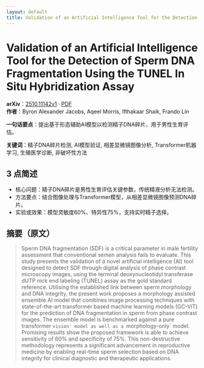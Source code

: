 ```yaml
---
layout: default
title: Validation of an Artificial Intelligence Tool for the Detection of Sperm DNA Fragmentation Using the TUNEL In Situ Hybridization Assay
---
```


# Validation of an Artificial Intelligence Tool for the Detection of Sperm DNA Fragmentation Using the TUNEL In Situ Hybridization Assay
**arXiv**：[2510.11142v1](https://arxiv.org/abs/2510.11142) · [PDF](https://arxiv.org/pdf/2510.11142.pdf)  
**作者**：Byron Alexander Jacobs, Aqeel Morris, Ifthakaar Shaik, Frando Lin  

**一句话要点**：提出基于形态辅助AI模型以检测精子DNA碎片，用于男性生育评估。

**关键词**：精子DNA碎片检测, AI模型验证, 相差显微镜图像分析, Transformer机器学习, 生殖医学诊断, 非破坏性方法

## 3 点简述
- 核心问题：精子DNA碎片是男性生育评估关键参数，传统精液分析无法检测。
- 方法要点：结合图像处理与Transformer模型，从相差显微镜图像预测DNA碎片。
- 实验或效果：模型灵敏度60%、特异性75%，支持实时精子选择。

## 摘要（原文）

> Sperm DNA fragmentation (SDF) is a critical parameter in male fertility
> assessment that conventional semen analysis fails to evaluate. This study
> presents the validation of a novel artificial intelligence (AI) tool designed
> to detect SDF through digital analysis of phase contrast microscopy images,
> using the terminal deoxynucleotidyl transferase dUTP nick end labeling (TUNEL)
> assay as the gold standard reference. Utilising the established link between
> sperm morphology and DNA integrity, the present work proposes a morphology
> assisted ensemble AI model that combines image processing techniques with
> state-of-the-art transformer based machine learning models (GC-ViT) for the
> prediction of DNA fragmentation in sperm from phase contrast images. The
> ensemble model is benchmarked against a pure transformer `vision' model as well
> as a `morphology-only` model. Promising results show the proposed framework is
> able to achieve sensitivity of 60\% and specificity of 75\%. This
> non-destructive methodology represents a significant advancement in
> reproductive medicine by enabling real-time sperm selection based on DNA
> integrity for clinical diagnostic and therapeutic applications.

